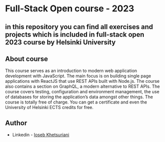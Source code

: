 # Full-Stack Open course - 2023

## in this repository you can find all exercises and projects which is included in full-stack open 2023 course by Helsinki University

## About course

This course serves as an introduction to modern web application development with JavaScript. The main focus is on building single page applications with ReactJS that use REST APIs built with Node.js. The course also contains a section on GraphQL, a modern alternative to REST APIs.
The course covers testing, configuration and environment management, the use of databases for storing the application’s data amongst other things.
The course is totally free of charge. You can get a certificate and even the University of Helsinki ECTS credits for free.

## Author

- Linkedin - [Ioseb Khetsuriani](https://www.linkedin.com/in/iosebkhe)